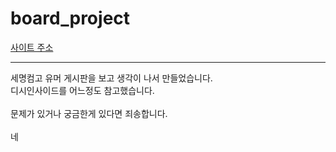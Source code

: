 # board_project
<a href="http:wasnagju.kro.kr:5000">사이트 주소</a>
<hr>
세명컴고 유머 게시판을 보고 생각이 나서 만들었습니다.<br>
디시인사이드를 어느정도 참고했습니다.<br><br>
문제가 있거나 궁금한게 있다면 죄송합니다.<br><br>
네
